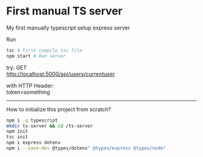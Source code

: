 # First manual TS server

My first manually typescript setup express server  

Run

```bash
tsc # First compile tsc file
npm start # Run server
```

try: GET  
<http://localhost:5000/api/users/currentuser>

with HTTP Header:  
token=something

---

How to initialize this project from scratch?  

```bash
npm i -g typescript
mkdir ts-server && cd /ts-server
npm init
tsc init
npm i express dotenv
npm i --save-dev @types/dotenv" @types/express @types/node"
```
